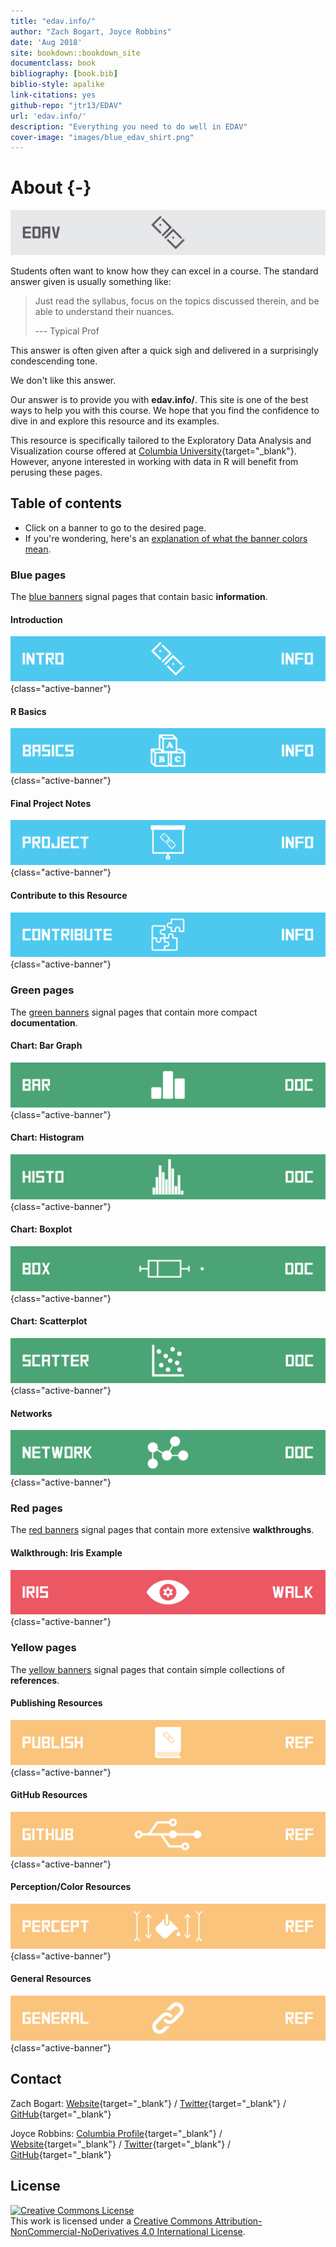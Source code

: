 ```yaml
--- 
title: "edav.info/"
author: "Zach Bogart, Joyce Robbins"
date: 'Aug 2018'
site: bookdown::bookdown_site
documentclass: book
bibliography: [book.bib]
biblio-style: apalike
link-citations: yes
github-repo: "jtr13/EDAV"
url: 'edav.info/'
description: "Everything you need to do well in EDAV"
cover-image: "images/blue_edav_shirt.png"
---
```




# About {-}

![](images/banners/edav_banner.png)

Students often want to know how they can excel in a course. The standard answer given is usually something like: 

> Just read the syllabus, focus on the topics discussed therein, and be able to understand their nuances.
>
> --- Typical Prof 

This answer is often given after a quick sigh and delivered in a surprisingly condescending tone.

We don't like this answer.

Our answer is to provide you with **edav.info/**. This site is one of the best ways to help you with this course. We hope that you find the confidence to dive in and explore this resource and its examples.

This resource is specifically tailored to the Exploratory Data Analysis and Visualization course offered at [Columbia University](https://www.columbia.edu/){target="_blank"}. However, anyone interested in working with data in R will benefit from perusing these pages.

<!-- toc -->
## Table of contents
- Click on a banner to go to the desired page.
- If you're wondering, here's an [explanation of what the banner colors mean](intro.html#what-the-banners-mean).

<!-- #### Header -->
<!-- [![Header](images/banners/banner_TITLE.png)](TITLE.html){class="active-banner"} -->

<!-- Blue Pages -->
### Blue pages
The [blue banners](intro.html#blue-pages-1) signal pages that contain basic **information**.

#### Introduction
[![Introduction](images/banners/banner_intro.png)](intro.html){class="active-banner"}

#### R Basics
[![R Basics](images/banners/banner_basics.png)](basics.html){class="active-banner"}

#### Final Project Notes
[![Final Project Notes](images/banners/banner_presentation.png)](project.html){class="active-banner"}

#### Contribute to this Resource
[![Contribute to this resource](images/banners/banner_contribute.png)](contribute.html){class="active-banner"}

<!-- Green Pages -->
### Green pages
The [green banners](intro.html#green-pages-1) signal pages that contain more compact **documentation**.

#### Chart: Bar Graph
[![Chart: Bar Graph](images/banners/banner_bargraph.png)](bar.html){class="active-banner"}

#### Chart: Histogram
[![Chart: Histogram](images/banners/banner_histogram.png)](histo.html){class="active-banner"}

#### Chart: Boxplot
[![Chart: Boxplot](images/banners/banner_boxplot.png)](box.html){class="active-banner"}

#### Chart: Scatterplot
[![Chart: Scatterplot](images/banners/banner_scatterplot.png)](scatter.html){class="active-banner"}

#### Networks
[![Networks](images/banners/banner_network.png)](network.html){class="active-banner"}

<!-- Red Pages -->
### Red pages
The [red banners](intro.html#red-pages-1) signal pages that contain more extensive **walkthroughs**.

#### Walkthrough: Iris Example
[![Walkthrough: Iris Example](images/banners/banner_iris.png)](iris.html){class="active-banner"}

<!-- Yellow Pages -->
### Yellow pages
The [yellow banners](intro.html#yellow-pages-1) signal pages that contain simple collections of  **references**.

#### Publishing Resources
[![Publishing with R](images/banners/banner_publish.png)](publish.html){class="active-banner"}

#### GitHub Resources
[![GitHub Resources](images/banners/banner_github.png)](github.html){class="active-banner"}

#### Perception/Color Resources
[![Perception/Color Resources](images/banners/banner_percept.png)](percept.html){class="active-banner"}

#### General Resources
[![General Resources](images/banners/banner_resources.png)](general.html){class="active-banner"}

<!-- Contact -->
## Contact

Zach Bogart: 
[Website](https://zachbogart.com/){target="_blank"}
/
[Twitter](https://twitter.com/zachbogart){target="_blank"}
/
[GitHub](https://github.com/zachbogart){target="_blank"}

Joyce Robbins: 
[Columbia Profile](http://stat.columbia.edu/department-directory/name/joyce-robbins/){target="_blank"}
/
[Website](http://www.joyce-robbins.com/){target="_blank"}
/
[Twitter](https://twitter.com/jtrnyc){target="_blank"}
/
[GitHub](https://github.com/jtr13){target="_blank"}

<!-- License -->
## License

<a rel="license" href="http://creativecommons.org/licenses/by-nc-nd/4.0/" target="_blank"><img alt="Creative Commons License" style="border-width:0" src="https://i.creativecommons.org/l/by-nc-nd/4.0/88x31.png" /></a><br />This work is licensed under a <a rel="license" href="http://creativecommons.org/licenses/by-nc-nd/4.0/" target="_blank">Creative Commons Attribution-NonCommercial-NoDerivatives 4.0 International License</a>.
